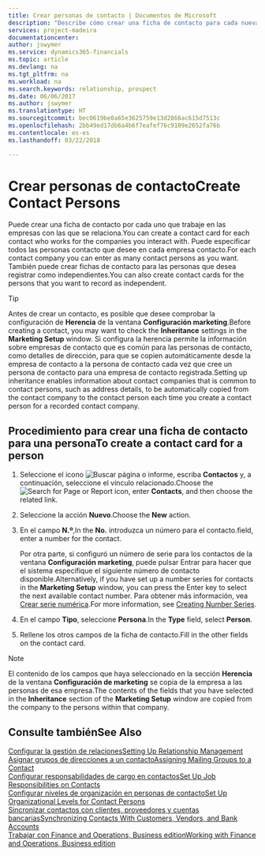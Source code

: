 ```yaml
---
title: Crear personas de contacto | Documentos de Microsoft
description: "Describe cómo crear una ficha de contacto para cada nueva persona o cliente potencial con el que interactúe o tenga una relación de negocio."
services: project-madeira
documentationcenter: 
author: jswymer
ms.service: dynamics365-financials
ms.topic: article
ms.devlang: na
ms.tgt_pltfrm: na
ms.workload: na
ms.search.keywords: relationship, prospect
ms.date: 06/06/2017
ms.author: jswymer
ms.translationtype: HT
ms.sourcegitcommit: bec0619be0a65e3625759e13d2866ac615d7513c
ms.openlocfilehash: 2bb49ed17db6a4b6f7eafef76c9109e2652fa76b
ms.contentlocale: es-es
ms.lasthandoff: 03/22/2018

---
```

# <a name="create-contact-persons"></a><span data-ttu-id="dba1e-103">Crear personas de contacto</span><span class="sxs-lookup"><span data-stu-id="dba1e-103">Create Contact Persons</span></span>
<span data-ttu-id="dba1e-104">Puede crear una ficha de contacto por cada uno que trabaje en las empresas con las que se relaciona.</span><span class="sxs-lookup"><span data-stu-id="dba1e-104">You can create a contact card for each contact who works for the companies you interact with.</span></span> <span data-ttu-id="dba1e-105">Puede especificar todos las personas contacto que desee en cada empresa contacto.</span><span class="sxs-lookup"><span data-stu-id="dba1e-105">For each contact company you can enter as many contact persons as you want.</span></span> <span data-ttu-id="dba1e-106">También puede crear fichas de contacto para las personas que desea registrar como independientes.</span><span class="sxs-lookup"><span data-stu-id="dba1e-106">You can also create contact cards for the persons that you want to record as independent.</span></span>

> [!TIP]  
>   <span data-ttu-id="dba1e-107">Antes de crear un contacto, es posible que desee comprobar la configuración de **Herencia** de la ventana **Configuración marketing**.</span><span class="sxs-lookup"><span data-stu-id="dba1e-107">Before creating a contact, you may want to check the **Inheritance** settings in the **Marketing Setup** window.</span></span> <span data-ttu-id="dba1e-108">Si configura la herencia permite la información sobre empresas de contacto que es común para las personas de contacto, como detalles de dirección, para que se copien automáticamente desde la empresa de contacto a la persona de contacto cada vez que cree un persona de contacto para una empresa de contacto registrada.</span><span class="sxs-lookup"><span data-stu-id="dba1e-108">Setting up inheritance enables information about contact companies that is common to contact persons, such as address details, to be automatically copied from the contact company to the contact person each time you create a contact person for a recorded contact company.</span></span>

## <a name="to-create-a-contact-card-for-a-person"></a><span data-ttu-id="dba1e-109">Procedimiento para crear una ficha de contacto para una persona</span><span class="sxs-lookup"><span data-stu-id="dba1e-109">To create a contact card for a person</span></span>
1. <span data-ttu-id="dba1e-110">Seleccione el icono ![Buscar página o informe](media/ui-search/search_small.png "icono Buscar página o informe"), escriba **Contactos** y, a continuación, seleccione el vínculo relacionado.</span><span class="sxs-lookup"><span data-stu-id="dba1e-110">Choose the ![Search for Page or Report](media/ui-search/search_small.png "Search for Page or Report icon") icon, enter **Contacts**, and then choose the related link.</span></span>
2. <span data-ttu-id="dba1e-111">Seleccione la acción **Nuevo**.</span><span class="sxs-lookup"><span data-stu-id="dba1e-111">Choose the **New** action.</span></span>
3. <span data-ttu-id="dba1e-112">En el campo **N.º**,</span><span class="sxs-lookup"><span data-stu-id="dba1e-112">In the **No.**</span></span> <span data-ttu-id="dba1e-113">introduzca un número para el contacto.</span><span class="sxs-lookup"><span data-stu-id="dba1e-113">field, enter a number for the contact.</span></span>

    <span data-ttu-id="dba1e-114">Por otra parte, si configuró un número de serie para los contactos de la ventana **Configuración marketing**, puede pulsar Entrar para hacer que el sistema especifique el siguiente número de contacto disponible.</span><span class="sxs-lookup"><span data-stu-id="dba1e-114">Alternatively, if you have set up a number series for contacts in the **Marketing Setup** window, you can press the Enter key to select the next available contact number.</span></span> <span data-ttu-id="dba1e-115">Para obtener más información, vea [Crear serie numérica](ui-create-number-series.md).</span><span class="sxs-lookup"><span data-stu-id="dba1e-115">For more information, see [Creating Number Series](ui-create-number-series.md).</span></span>
4. <span data-ttu-id="dba1e-116">En el campo **Tipo**, seleccione **Persona**.</span><span class="sxs-lookup"><span data-stu-id="dba1e-116">In the **Type** field, select **Person**.</span></span>
5. <span data-ttu-id="dba1e-117">Rellene los otros campos de la ficha de contacto.</span><span class="sxs-lookup"><span data-stu-id="dba1e-117">Fill in the other fields on the contact card.</span></span>

> [!NOTE]  
>   <span data-ttu-id="dba1e-118">El contenido de los campos que haya seleccionado en la sección **Herencia** de la ventana **Configuración de marketing** se copia de la empresa a las personas de esa empresa.</span><span class="sxs-lookup"><span data-stu-id="dba1e-118">The contents of the fields that you have selected in the **Inheritance** section of the **Marketing Setup** window are copied from the company to the persons within that company.</span></span>

## <a name="see-also"></a><span data-ttu-id="dba1e-119">Consulte también</span><span class="sxs-lookup"><span data-stu-id="dba1e-119">See Also</span></span>
[<span data-ttu-id="dba1e-120">Configurar la gestión de relaciones</span><span class="sxs-lookup"><span data-stu-id="dba1e-120">Setting Up Relationship Management</span></span>](marketing-setup-marketing.md)  
[<span data-ttu-id="dba1e-121">Asignar grupos de direcciones a un contacto</span><span class="sxs-lookup"><span data-stu-id="dba1e-121">Assigning Mailing Groups to a Contact</span></span>](marketing-mailing-groups.md#AssignMailGroupContact)  
[<span data-ttu-id="dba1e-122">Configurar responsabilidades de cargo en contactos</span><span class="sxs-lookup"><span data-stu-id="dba1e-122">Set Up Job Responsibilities on Contacts</span></span>](marketing-job-responsibilities.md)  
[<span data-ttu-id="dba1e-123">Configurar niveles de organización en personas de contacto</span><span class="sxs-lookup"><span data-stu-id="dba1e-123">Set Up Organizational Levels for Contact Persons</span></span>](marketing-organizational-levels.md)  
[<span data-ttu-id="dba1e-124">Sincronizar contactos con clientes, proveedores y cuentas bancarias</span><span class="sxs-lookup"><span data-stu-id="dba1e-124">Synchronizing Contacts With Customers, Vendors, and Bank Accounts</span></span>](marketing-synchronize-contacts-customers-vendors-bank-accounts.md)  
[<span data-ttu-id="dba1e-125">Trabajar con Finance and Operations, Business edition</span><span class="sxs-lookup"><span data-stu-id="dba1e-125">Working with Finance and Operations, Business edition</span></span>](ui-work-product.md)  

